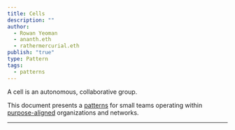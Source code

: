 ```yaml
---
title: Cells
description: ""
author:
  - Rowan Yeoman
  - ananth.eth
  - rathermercurial.eth
publish: "true"
type: Pattern
tags:
  - patterns
---
```


A cell is an autonomous, collaborative group.

This document presents a [patterns](notes/dao-primitives/patterns/patterns.md) for small teams operating within [purpose-aligned](notes/dao-primitives/Purpose.md) organizations and networks.

---

